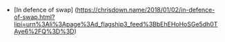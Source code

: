 * [In defence of swap] (https://chrisdown.name/2018/01/02/in-defence-of-swap.html?lipi=urn%3Ali%3Apage%3Ad_flagship3_feed%3BbEhEHoHoSGe5dh0TAye6%2FQ%3D%3D)